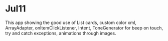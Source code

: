 # Jul11
 This app showing the good use of List cards, custom color xml,  ArrayAdapter, onItemClickListener, Intent, ToneGenerator for beep on touch, try and catch exceptions, animations through images.

